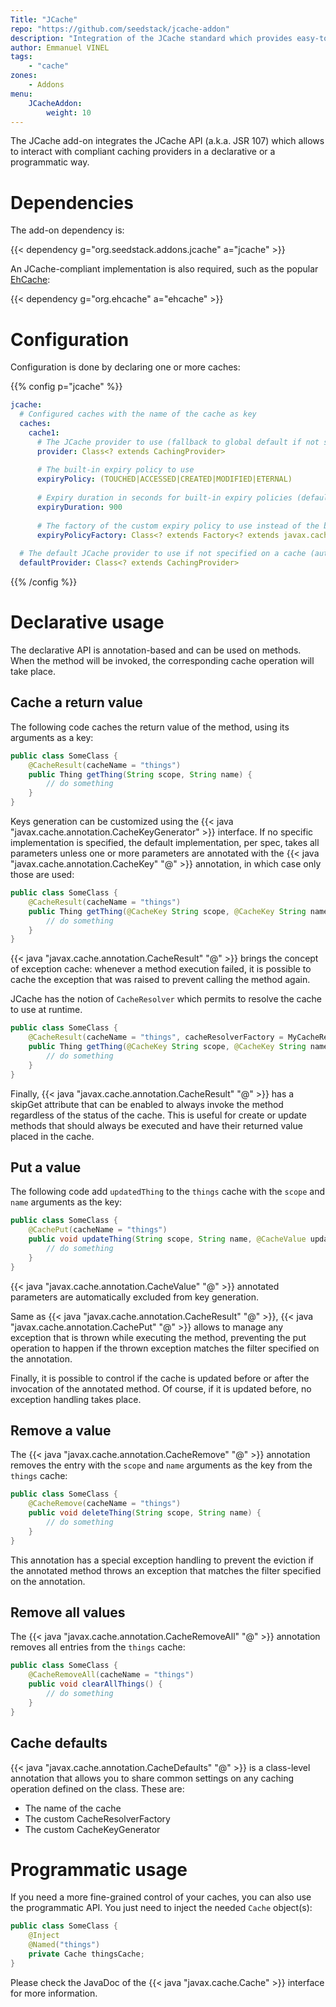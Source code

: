 ```yaml
---
Title: "JCache"
repo: "https://github.com/seedstack/jcache-addon"
description: "Integration of the JCache standard which provides easy-to-use applicative caching."
author: Emmanuel VINEL
tags:
    - "cache"
zones:
    - Addons
menu:
    JCacheAddon:
        weight: 10
---
```


The JCache add-on integrates the JCache API (a.k.a. JSR 107) which allows to interact with compliant caching providers
in a declarative or a programmatic way.<!--more-->

# Dependencies

The add-on dependency is:

{{< dependency g="org.seedstack.addons.jcache" a="jcache" >}}

An JCache-compliant implementation is also required, such as the popular [EhCache](http://www.ehcache.org/):

{{< dependency g="org.ehcache" a="ehcache" >}}


# Configuration

Configuration is done by declaring one or more caches:

{{% config p="jcache" %}}
```yaml
jcache:
  # Configured caches with the name of the cache as key
  caches:
    cache1:
      # The JCache provider to use (fallback to global default if not specified)
      provider: Class<? extends CachingProvider>
      
      # The built-in expiry policy to use 
      expiryPolicy: (TOUCHED|ACCESSED|CREATED|MODIFIED|ETERNAL)
      
      # Expiry duration in seconds for built-in expiry policies (defaults to 900)
      expiryDuration: 900
      
      # The factory of the custom expiry policy to use instead of the built-in expiry policy 
      expiryPolicyFactory: Class<? extends Factory<? extends javax.cache.expiry.ExpiryPolicy>>
    
  # The default JCache provider to use if not specified on a cache (auto-detected if not specified at all)
  defaultProvider: Class<? extends CachingProvider> 
```
{{% /config %}}    

# Declarative usage

The declarative API is annotation-based and can be used on methods. When the method will be invoked, the corresponding
cache operation will take place.

## Cache a return value

The following code caches the return value of the method, using its arguments as a key:

```java
public class SomeClass {
    @CacheResult(cacheName = "things")
    public Thing getThing(String scope, String name) {
        // do something
    }
}
```
    
Keys generation can be customized using the {{< java "javax.cache.annotation.CacheKeyGenerator" >}} interface. If no specific implementation is specified, 
the default implementation, per spec, takes all parameters unless one or more parameters are annotated with the 
{{< java "javax.cache.annotation.CacheKey" "@" >}} annotation, in which case only those are used:
    
```java
public class SomeClass {
    @CacheResult(cacheName = "things")
    public Thing getThing(@CacheKey String scope, @CacheKey String name, Date timestamp) {
        // do something
    }
}
```

{{< java "javax.cache.annotation.CacheResult" "@" >}} brings the concept of exception cache: whenever a method execution failed, 
it is possible to cache the exception that was raised to prevent calling the method again.

JCache has the notion of `CacheResolver` which permits to resolve the cache to use at runtime.
 
```java
public class SomeClass {
    @CacheResult(cacheName = "things", cacheResolverFactory = MyCacheResolverFactory.class)
    public Thing getThing(@CacheKey String scope, @CacheKey String name, Date timestamp) {
        // do something
    }
}
```
    
Finally, {{< java "javax.cache.annotation.CacheResult" "@" >}} has a skipGet attribute that can be enabled to always invoke the method regardless of the status 
of the cache. This is useful for create or update methods that should always be executed and have their returned value 
placed in the cache.

## Put a value

The following code add `updatedThing` to the `things` cache with the `scope` and `name` arguments as the key:

```java
public class SomeClass {
    @CachePut(cacheName = "things")
    public void updateThing(String scope, String name, @CacheValue updatedThing) {
        // do something
    }
}
```

{{< java "javax.cache.annotation.CacheValue" "@" >}} annotated parameters are automatically excluded from key generation.

Same as {{< java "javax.cache.annotation.CacheResult" "@" >}}, {{< java "javax.cache.annotation.CachePut" "@" >}} allows 
to manage any exception that is thrown while executing the method, preventing the put operation to happen if the thrown 
exception matches the filter specified on the annotation.

Finally, it is possible to control if the cache is updated before or after the invocation of the annotated method. Of 
course, if it is updated before, no exception handling takes place.

## Remove a value

The {{< java "javax.cache.annotation.CacheRemove" "@" >}} annotation removes the entry with the `scope` and `name` 
arguments as the key from the `things` cache:

```java
public class SomeClass {
    @CacheRemove(cacheName = "things")
    public void deleteThing(String scope, String name) {
        // do something
    }
}
```

This annotation has a special exception handling to prevent the eviction if the annotated method throws an exception that 
matches the filter specified on the annotation.

## Remove all values

The {{< java "javax.cache.annotation.CacheRemoveAll" "@" >}} annotation removes all entries from the `things` cache:

```java
public class SomeClass {
    @CacheRemoveAll(cacheName = "things")
    public void clearAllThings() {
        // do something
    }
}
```

## Cache defaults

{{< java "javax.cache.annotation.CacheDefaults" "@" >}} is a class-level annotation that allows you to share common 
settings on any caching operation defined on the class. These are:

* The name of the cache
* The custom CacheResolverFactory
* The custom CacheKeyGenerator
    
# Programmatic usage

If you need a more fine-grained control of your caches, you can also use the programmatic API. You just need to inject
the needed `Cache` object(s):

```java
public class SomeClass {
    @Inject 
    @Named("things")
    private Cache thingsCache;
}
```

Please check the JavaDoc of the {{< java "javax.cache.Cache" >}} interface for more information.
